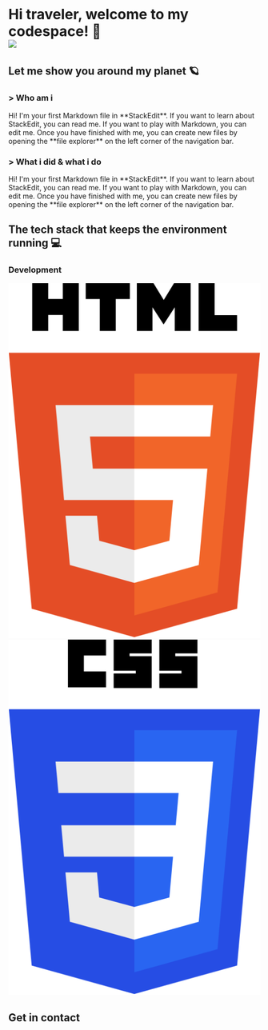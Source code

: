 <h1 style="margin: 0;">Hi traveler, welcome to my codespace! 🚀</h1>
<img src="https://68.media.tumblr.com/5d9d44687164a666bb7e344054a9901d/tumblr_nsy6r46nFd1tz85h4o1_500.gif" style="width: 650px; heigth: 550px; margin: 0;"> 
<h2>Let me show you around my planet 🪐</h2>
<h3>> Who am i</h3>
<p>Hi! I'm your first Markdown file in **StackEdit**. If you want to learn about StackEdit, you can read me. If you want to play with Markdown, you can edit me. Once you have finished with me, you can create new files by opening the **file explorer** on the left corner of the navigation bar.</p>
<h3>> What i did & what i do</h3>
<p>Hi! I'm your first Markdown file in **StackEdit**. If you want to learn about StackEdit, you can read me. If you want to play with Markdown, you can edit me. Once you have finished with me, you can create new files by opening the **file explorer** on the left corner of the navigation bar.</p>
<h2>The tech stack that keeps the environment running 💻</h2>
<h3>Development</h3>
<img src="https://github.com/patil-prajwal/Tech-Stack-Icons/blob/main/Icons/html-5.svg">
<img src="https://github.com/patil-prajwal/Tech-Stack-Icons/blob/main/Icons/css-3.svg">
<h2>Get in contact</h2>
<h2></h2>
